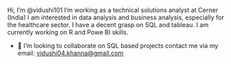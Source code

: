 Hi, I’m @vidushi101
I’m working as a technical solutions analyst at Cerner (India)
I am interested in data analysis and business analysis, especially for the healthcare sector.
I have a decent grasp on SQL and tableau. I am currently working on R and Powe BI skills.
- 💞️ I’m looking to collaborate on SQL based projects
contact me via my email: vidushi04.khanna@gmail.com

<!---
vidushi101/vidushi101 is a ✨ special ✨ repository because its `README.md` (this file) appears on your GitHub profile.
You can click the Preview link to take a look at your changes.
--->
